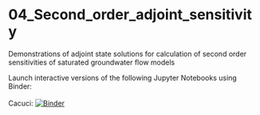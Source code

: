 # 04_Second_order_adjoint_sensitivity
Demonstrations of adjoint state solutions for calculation of second order sensitivities of saturated groundwater flow models
  
Launch interactive versions of the following Jupyter Notebooks using Binder:
\
\
Cacuci: [![Binder](https://mybinder.org/badge_logo.svg)](https://mybinder.org/v2/gh/christurnadge/04_Second_order_adjoint_sensitivity/master?filepath=Cacuci.ipynb)
